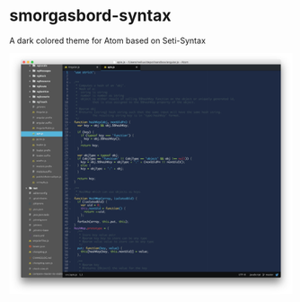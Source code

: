 # smorgasbord-syntax
A dark colored theme for Atom based on Seti-Syntax

![Screenshot](https://raw.githubusercontent.com/neiliux/smorgasbord-syntax/master/screenshot.png "Screenshot")
